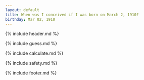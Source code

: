 ```yaml
---
layout: default
title: When was I conceived if I was born on March 2, 1910?
birthday: Mar 02, 1910
---
```


{% include header.md %}

{% include guess.md %}

{% include calculate.md %}

{% include safety.md %}

{% include footer.md %}



